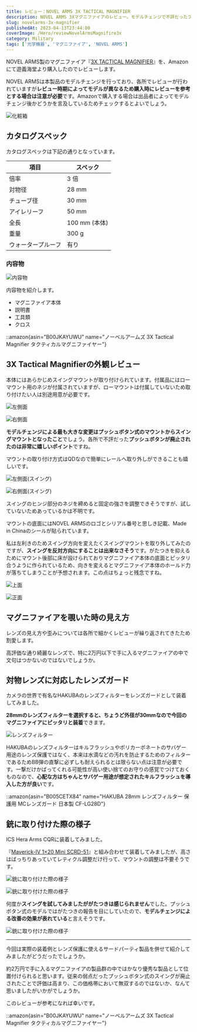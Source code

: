 ```yaml
---
title: レビュー：NOVEL ARMS 3X TACTICAL MAGNIFIER
description: NOVEL ARMS 3Xマグニファイアのレビュー。モデルチェンジで不評だったプッシュボタンが廃止され、スイングマウントに改良。レンズ保護用フィルターの装着例と実際の使用感を解説。
slug: novelarms-3x-magnifier
publishedAt: 2023-04-13T23:44:00
coverImage: /Hero/reviewNovelArmsMagnifire3x
category: Military
tags: ['光学機器', 'マグニファイア', 'NOVEL ARMS']
---
```


NOVEL ARMS製のマグニファイア『[3X TACTICAL MAGNIFIER](https://amzn.to/3UB87UQ)』を、Amazonにて遊義海堂より購入したのでレビューします。

NOVEL ARMSは本製品のモデルチェンジを行っており、各所でレビューが行われていますが**レビュー時期によってモデルが異なるため購入時にレビューを参考とする場合は注意が必要**です。Amazonで購入する場合は出品者によってモデルチェンジ後かどうかを言及しているためチェックするとよいでしょう。

![化粧箱](/Review/dmnoddsmlrrcttktr2tu)

## カタログスペック

カタログスペックは下記の通りとなっています。

| 項目               | スペック      |
| ------------------ | ------------- |
| 倍率               | 3 倍          |
| 対物径             | 28 mm         |
| チューブ径         | 30 mm         |
| アイレリーフ       | 50 mm         |
| 全長               | 100 mm (本体) |
| 重量               | 300 g         |
| ウォータープルーフ | 有り          |

### 内容物

![内容物](/Review/h7luy0kseeyxibaekm9e)

内容物を紹介します。

- マグニファイア本体
- 説明書
- 工具類
- クロス

::amazon{asin="B00JKAYUWU" name="ノーベルアームズ 3X Tactical Magnifier タクティカルマグニファイヤー"}

## 3X Tactical Magnifierの外観レビュー

本体にはあらかじめスイングマウントが取り付けられています。付属品にはローマウント用のネジが付属されていますが、ローマウントは付属していないため取り付けたい人は別途用意が必要です。

![左側面](/Review/tvltrpvgzu30egkqv1xg)

![右側面](/Review/n3yhjjt86txp2xixdyrt)

**モデルチェンジによる最も大きな変更はプッシュボタン式のマウントからスイングマウントとなったこと**でしょう。各所で不評だった**プッシュボタンが廃止されたのは非常に嬉しいポイント**ですね。

マウントの取り付け方式はQDなので簡単にレールへ取り外しができることも嬉しいです。

![左側面(スイング)](/Review/ofmmr2yyhwtmszmqw2ln)

![右側面(スイング)](/Review/zzkj1hsspycyigfrc3y3)

スイングのヒンジ部分のネジを締めると固定の強さを調整できそうですが、試していないためあっているかは不明です。

マウントの底面にはNOVEL ARMSのロゴとシリアル番号と思しき記載、Made in Chinaのシールが貼られています。

私は左利きのためスイング方向を変えたくスイングマウントを取り外してみたのですが、**スイングを反対方向にすることは出来なさそう**です。がたつきを抑えるためにマウント後部に床が設けられておりマグニファイア本体の底面とピッタリ合うように作られているため、向きを変えるとマグニファイア本体のホールド力が落ちてしまうことが予想されます。この点はちょっと残念ですね。

![上面](/Review/eoktnu6igveupmtu8v94)

![正面](/Review/oztogpkemper4riaryfw)

## マグニファイアを覗いた時の見え方

レンズの見え方や歪みについては各所で細かくレビューが繰り返されてきたため割愛します。

高評価な通り綺麗なレンズで、特に2万円以下で手に入るマグニファイアの中で文句はつかないのではないでしょうか。

## 対物レンズに対応したレンズガード

カメラの世界で有名なHAKUBAのレンズフィルターをレンズガードとして装着してみました。

**28mmのレンズフィルターを選択すると、ちょうど外径が30mmなので今回のマグニファイアにピッタリと装着**できます。

![レンズフィルター](/Review/o4ie4mfeqhakqfzumr75)

HAKUBAのレンズフィルターはキルフラッシュやポリカーボネートのサバゲー用途のレンズ保護ではなく、本来は水滴などの汚れを防止するためのフィルターであるためBB弾の直撃に必ずしも耐えられるとは限らない点は注意が必要です。一撃だけかばってくれる可能性が高い使い捨てのお守りの感覚でつけておくものなので、**心配な方はちゃんとサバゲー用途が想定されたキルフラッシュを導入した方が良い**です。

::amazon{asin="B005CETX84" name="HAKUBA 28mm レンズフィルター 保護用 MCレンズガード 日本製 CF-LG28D"}

## 銃に取り付けた際の様子

ICS Hera Arms CQRに装着してみました。

『[Maverick-Ⅳ 1×20 Mini SCRD-51](https://amzn.to/3mqgwxF)』と組み合わせて装着してみましたが、高さはばっちりあっていてレティクル調整だけ行って、マウントの調整は不要そうです。

![銃に取り付けた際の様子](/Review/vgyvbv4watmzsrhj3znc)

![銃に取り付けた際の様子](/Review/e8bwzemftrfk5tx6bnzc)

何度か**スイングを試してみましたががたつきは感じられません**でした。プッシュボタン式のモデルではがたつきの報告を目にしていたので、**モデルチェンジによる改善の効果が表れている**と言えそうです。

![銃に取り付けた際の様子](/Review/mozj3wjte2akvlh0x9wt)

---

今回は実際の装着例とレンズ保護に使えるサードパーティ製品を併せて紹介してみましたがどうだったでしょうか。

約2万円で手に入るマグニファイアの製品群の中ではかなり優秀な製品として位置付けられると思います。従来の弱点だったプッシュボタン式のスイングが廃止されたことで評価は高まり、この価格帯において無双するのではないか、なんて思いましたがいかがでしょうか。

このレビューが参考になれば幸いです。

::amazon{asin="B00JKAYUWU" name="ノーベルアームズ 3X Tactical Magnifier タクティカルマグニファイヤー"}
